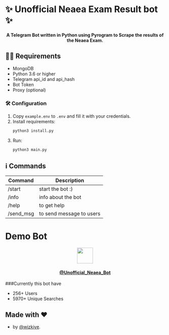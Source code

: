 # ✨ Unofficial Neaea Exam Result bot ✨

<h4 align="center">
    A Telegram Bot written in Python using Pyrogram to Scrape the results of the Neaea Exam.
</h4>

## ✍🏻 Requirements

- MongoDB
- Python 3.6 or higher
- Telegram api_id and api_hash
- Bot Token
- Proxy (optional)


### 🛠 Configuration

1. Copy `example.env` to `.env` and fill it with your credentials.
2. Install requirements:
   ```bash
   python3 install.py
   ```
3. Run:
   ```bash
   python3 main.py
   ```

## ℹ️ Commands

| Command | Description                       |
| ------- |-----------------------------------|
| /start  | start the bot :)                  |
| /info | info about the bot                |
| /help | to get help                       |
| /send_msg | to send message to users          |

# Demo Bot
<h4 align="center">
    <a href="https://t.me/Unofficial_Neaea_Bot">
        <img src="https://telegram.org/img/t_logo.png" width="50" height="50">
    </a>
</h4>
<h4 align="center">
    <a href="https://t.me/Unofficial_Neaea_Bot">
        <b>@Unofficial_Neaea_Bot</b>
    </a>
</h4>

###Currently this bot have<br>
- 256+ Users
- 5970+ Unique Searches

## Made with ❤️ 
- by [@wizkiye](https://t.me/wizkiye).
      

